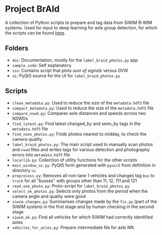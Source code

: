 # Project BrAId

A collection of Python scripts to prepare and tag data from SiWIM B-WIM systems. Used for input to deep learning for axle group detection, for which the scripts can be found [here](https://github.com/DomenSoberlFamnit/BrAId).

## Folders

- `doc`: Documentation, mostly for the `label_braid_photos.py` app
- `sample_code`: Self explanatory
- `sss`: Contains script that plots *sum of signals* versus GVW
- `ui`: PyQt5 source for the UI for `label_braid_photos.py`

## Scripts

- `clean_metadata.py`: Used to reduce the size of the `metadata.hdf5` file
- `compact_metadata.py`: Used to reduce the size of the `metadata.hdf5` file
- `compare_nswd.py`: Compares axle distances and speeds across two NSWDs
- `find_latest.py`: Find latest changed_by and seen_by tags in the `metadata.hdf5` file
- `find_noon_photos.py`: Finds photos nearest to midday, to check the camera quality
- `label_braid_photos.py`: The main script used to manually scan photos and `nswd` files and writes tags for various detection and photography errors into `metadata.hdf5` file
- `locallib.py`: Collection of utility functions for the other scripts
- `main_window_ui.py`: PyQt5 form generated with `pyuic5` from definition in directory `ui`
- `preprocess.py`: Removes all non-lane 1 vehicles and changes tag `bus` to `truck` for all "busses"
  with groups other than 11, 12, 111 and 121
- `read_one_photo.py`: Proto-script for `label_braid_photos.py`
- `select_ok_photos.py`: Selects only photos from the period when the camera angle and quality were good
- `siwim_changes.py`: Summarises changes made by the `fix.py` (part of the SiWIM system) in the first stage and by human checking in the second stage
- `siwim_ok.py`: Find all vehicles for which SiWIM had correctly identified axles
- `vehicles_for_axles.py`: Prepare intermediate file for axle NN
